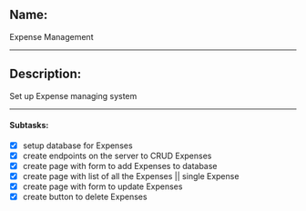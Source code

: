 ## Name:
Expense Management

---
## Description:
Set up Expense managing system

---
#### Subtasks:
- [x] setup database for Expenses
- [x] create endpoints on the server to CRUD Expenses
- [x] create page with form to add Expenses to database
- [x] create page with list of all the Expenses || single Expense
- [x] create page with form to update Expenses
- [x] create button to delete Expenses